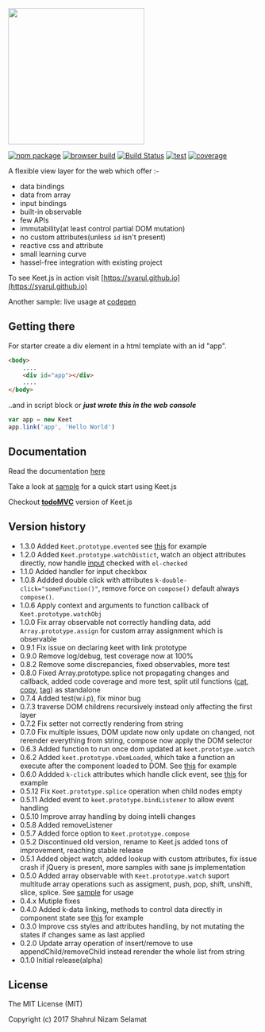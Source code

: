 <img width="274" src="https://raw.githubusercontent.com/syarul/keet/master/img/keet-logo.png"/> 

[![npm package](https://img.shields.io/badge/npm-1.3.0-blue.svg)](https://www.npmjs.com/package/keet)
[![browser build](https://img.shields.io/badge/wzrd.in-1.3.0-ff69b4.svg)](https://wzrd.in/standalone/keet@latest)
[![Build Status](https://travis-ci.org/syarul/keet.svg?branch=master)](https://travis-ci.org/syarul/keet)
[![test](https://img.shields.io/badge/test-57/57-brightgreen.svg)](https://travis-ci.org/syarul/keet)
[![coverage](https://img.shields.io/badge/coverage-100%25-brightgreen.svg)](https://travis-ci.org/syarul/keet)

A flexible view layer for the web which offer :-

- data bindings
- data from array
- input bindings
- built-in observable
- few APIs
- immutability(at least control partial DOM mutation)
- no custom attributes(unless ```id``` isn't present)
- reactive css and attribute
- small learning curve
- hassel-free integration with existing project

To see Keet.js in action visit [https://syarul.github.io](https://syarul.github.io)

Another sample: live usage at [codepen](http://codepen.io/syarul/pen/LVMdYa) 

## Getting there
For starter create a div element in a html template with an id "app".

```html
<body>
    ....
    <div id="app"></div>
    ....
</body>
```
..and in script block or ***just wrote this in the web console***
```javascript
var app = new Keet
app.link('app', 'Hello World')
```
## Documentation

Read the documentation [here](https://github.com/syarul/keet/blob/master/docs/DOCUMENTATION.md)

Take a look at [sample](https://github.com/syarul/keet/tree/master/sample) for a quick start using  Keet.js

Checkout [**todoMVC**](https://github.com/syarul/keetjs-todomvc) version of Keet.js

## Version history
- 1.3.0 Added ```Keet.prototype.evented``` see [this](https://github.com/syarul/keet/blob/master/sample/arrayAdv.js) for example
- 1.2.0 Added ```Keet.prototype.watchDistict```, watch an object attributes directly, now handle [input](https://github.com/syarul/keet/blob/master/sample/ele3.js) checked with ```el-checked```
- 1.1.0 Added handler for input checkbox
- 1.0.8 Addded double click with attributes ```k-double-click="someFunction()"```, remove force on ```compose()``` default always ```compose()```.
- 1.0.6 Apply context and arguments to function callback of ```Keet.prototype.watchObj```
- 1.0.0 Fix array observable not correctly handling data, add ```Array.prototype.assign``` for custom array assignment which is observable
- 0.9.1 Fix issue on declaring keet with link prototype
- 0.9.0 Remove log/debug, test coverage now at 100%
- 0.8.2 Remove some discrepancies, fixed observables, more test
- 0.8.0 Fixed Array.prototype.splice not propagating changes and callback, added code coverage and more test, split util functions ([cat](https://github.com/syarul/keet/blob/master/cat.js), [copy](https://github.com/syarul/keet/blob/master/copy.js), [tag](https://github.com/syarul/keet/blob/master/tag.js)) as standalone
- 0.7.4 Added test(w.i.p), fix minor bug
- 0.7.3 traverse DOM childrens recursively instead only affecting the first layer
- 0.7.2 Fix setter not correctly rendering from string
- 0.7.0 Fix multiple issues, DOM update now only update on changed, not rerender everything from string, compose now apply the DOM selector
- 0.6.3 Added function to run once dom updated at ```keet.prototype.watch```
- 0.6.2 Added ```keet.prototype.vDomLoaded```, which take a function an execute after the component loaded to DOM. See [this](https://github.com/syarul/keet/blob/master/sample/vDomLoaded.js) for example
- 0.6.0 Addded ```k-click``` attributes which handle click event, see [this](https://github.com/syarul/keet/blob/master/sample/k-click.js) for example
- 0.5.12 Fix ```Keet.prototype.splice``` operation when child nodes empty
- 0.5.11 Added event to ```keet.prototype.bindListener``` to allow event handling
- 0.5.10 Improve array handling by doing intelli changes
- 0.5.8 Added removeListener
- 0.5.7 Added force option to ```Keet.prototype.compose```
- 0.5.2 Discontinued old version, rename to Keet.js added tons of improvement, reaching stable release
- 0.5.1 Added object watch, added lookup with custom attributes, fix issue crash if jQuery is present, more samples with sane js implementation
- 0.5.0 Added array observable with ```Keet.prototype.watch``` suport multitude array operations such as assigment, push, pop, shift, unshift, slice, splice. See [sample](https://github.com/syarul/keet/tree/master/sample/array-observable.js) for usage
- 0.4.x Mutiple fixes
- 0.4.0 Added k-data linking, methods to control data directly in component state see [this](https://github.com/syarul/keet/tree/master/sample/k-data.js) for example
- 0.3.0 Improve css styles and attributes handling, by not mutating the states if changes same as last applied
- 0.2.0 Update array operation of insert/remove to use appendChild/removeChild instead rerender the whole list from string
- 0.1.0 Initial release(alpha)

## License

The MIT License (MIT)

Copyright (c) 2017 Shahrul Nizam Selamat
  
